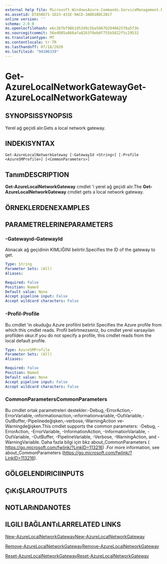 ```yaml
---
external help file: Microsoft.WindowsAzure.Commands.ServiceManagement.Network.dll-Help.xml
ms.assetid: D7A50D71-1D23-431E-9ACD-3A0D1BDC2B17
online version: ''
schema: 2.0.0
ms.openlocfilehash: e6c1bfbf98b1d53d9c5ba5867b2948625f8a5f3b
ms.sourcegitcommit: 56ed085a868afa8263f8eb0f755b5822f5c29532
ms.translationtype: MT
ms.contentlocale: tr-TR
ms.lasthandoff: 07/18/2020
ms.locfileid: "94106339"
---
```

# <span data-ttu-id="d2f8a-101">Get-AzureLocalNetworkGateway</span><span class="sxs-lookup"><span data-stu-id="d2f8a-101">Get-AzureLocalNetworkGateway</span></span>

## <span data-ttu-id="d2f8a-102">SYNOPSIS</span><span class="sxs-lookup"><span data-stu-id="d2f8a-102">SYNOPSIS</span></span>
<span data-ttu-id="d2f8a-103">Yerel ağ geçidi alır.</span><span class="sxs-lookup"><span data-stu-id="d2f8a-103">Gets a local network gateway.</span></span>

## <span data-ttu-id="d2f8a-104">INDEKI</span><span class="sxs-lookup"><span data-stu-id="d2f8a-104">SYNTAX</span></span>

```
Get-AzureLocalNetworkGateway [-GatewayId <String>] [-Profile <AzureSMProfile>] [<CommonParameters>]
```

## <span data-ttu-id="d2f8a-105">Tanım</span><span class="sxs-lookup"><span data-stu-id="d2f8a-105">DESCRIPTION</span></span>
<span data-ttu-id="d2f8a-106">**Get-AzureLocalNetworkGateway** cmdlet 'i yerel ağ geçidi alır.</span><span class="sxs-lookup"><span data-stu-id="d2f8a-106">The **Get-AzureLocalNetworkGateway** cmdlet gets a local network gateway.</span></span>

## <span data-ttu-id="d2f8a-107">ÖRNEKLERDEN</span><span class="sxs-lookup"><span data-stu-id="d2f8a-107">EXAMPLES</span></span>

## <span data-ttu-id="d2f8a-108">PARAMETRELERINE</span><span class="sxs-lookup"><span data-stu-id="d2f8a-108">PARAMETERS</span></span>

### <span data-ttu-id="d2f8a-109">-Gatewayıd</span><span class="sxs-lookup"><span data-stu-id="d2f8a-109">-GatewayId</span></span>
<span data-ttu-id="d2f8a-110">Alınacak ağ geçidinin KIMLIĞINI belirtir.</span><span class="sxs-lookup"><span data-stu-id="d2f8a-110">Specifies the ID of the gateway to get.</span></span>

```yaml
Type: String
Parameter Sets: (All)
Aliases: 

Required: False
Position: Named
Default value: None
Accept pipeline input: False
Accept wildcard characters: False
```

### <span data-ttu-id="d2f8a-111">-Profil</span><span class="sxs-lookup"><span data-stu-id="d2f8a-111">-Profile</span></span>
<span data-ttu-id="d2f8a-112">Bu cmdlet 'in okuduğu Azure profilini belirtir.</span><span class="sxs-lookup"><span data-stu-id="d2f8a-112">Specifies the Azure profile from which this cmdlet reads.</span></span>
<span data-ttu-id="d2f8a-113">Profil belirtmezseniz, bu cmdlet yerel varsayılan profilden okur.</span><span class="sxs-lookup"><span data-stu-id="d2f8a-113">If you do not specify a profile, this cmdlet reads from the local default profile.</span></span>

```yaml
Type: AzureSMProfile
Parameter Sets: (All)
Aliases: 

Required: False
Position: Named
Default value: None
Accept pipeline input: False
Accept wildcard characters: False
```

### <span data-ttu-id="d2f8a-114">CommonParameters</span><span class="sxs-lookup"><span data-stu-id="d2f8a-114">CommonParameters</span></span>
<span data-ttu-id="d2f8a-115">Bu cmdlet ortak parametreleri destekler:-Debug,-ErrorAction,-ErrorVariable,-ınformationaction,-ınformationvariable,-OutVariable,-OutBuffer,-Pipelinedeğişken,-verbose,-WarningAction ve-Warningdeğişken.</span><span class="sxs-lookup"><span data-stu-id="d2f8a-115">This cmdlet supports the common parameters: -Debug, -ErrorAction, -ErrorVariable, -InformationAction, -InformationVariable, -OutVariable, -OutBuffer, -PipelineVariable, -Verbose, -WarningAction, and -WarningVariable.</span></span> <span data-ttu-id="d2f8a-116">Daha fazla bilgi için bkz about_CommonParameters ( https://go.microsoft.com/fwlink/?LinkID=113216) .</span><span class="sxs-lookup"><span data-stu-id="d2f8a-116">For more information, see about_CommonParameters (https://go.microsoft.com/fwlink/?LinkID=113216).</span></span>

## <span data-ttu-id="d2f8a-117">GÖLGELENDIRICI</span><span class="sxs-lookup"><span data-stu-id="d2f8a-117">INPUTS</span></span>

## <span data-ttu-id="d2f8a-118">ÇıKıŞLAR</span><span class="sxs-lookup"><span data-stu-id="d2f8a-118">OUTPUTS</span></span>

## <span data-ttu-id="d2f8a-119">NOTLARıNDA</span><span class="sxs-lookup"><span data-stu-id="d2f8a-119">NOTES</span></span>

## <span data-ttu-id="d2f8a-120">ILGILI BAĞLANTıLAR</span><span class="sxs-lookup"><span data-stu-id="d2f8a-120">RELATED LINKS</span></span>

[<span data-ttu-id="d2f8a-121">New-AzureLocalNetworkGateway</span><span class="sxs-lookup"><span data-stu-id="d2f8a-121">New-AzureLocalNetworkGateway</span></span>](./New-AzureLocalNetworkGateway.md)

[<span data-ttu-id="d2f8a-122">Remove-AzureLocalNetworkGateway</span><span class="sxs-lookup"><span data-stu-id="d2f8a-122">Remove-AzureLocalNetworkGateway</span></span>](./Remove-AzureLocalNetworkGateway.md)

[<span data-ttu-id="d2f8a-123">Reset-AzureLocalNetworkGateway</span><span class="sxs-lookup"><span data-stu-id="d2f8a-123">Reset-AzureLocalNetworkGateway</span></span>](./Reset-AzureLocalNetworkGateway.md)
